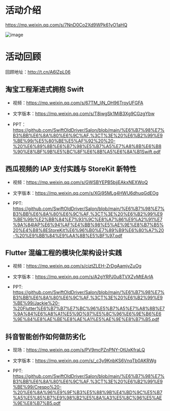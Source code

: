 # 活动介绍

https://mp.weixin.qq.com/s/7NnD0Co2Xd9WPk61yO1aHQ

![image](https://user-images.githubusercontent.com/11873526/172040185-a573f55b-1d6e-403c-8d2b-cebc667dfab9.png)

# 活动回顾

回顾地址：http://t.cn/A6IZpL06

## 淘宝工程渐进式拥抱 Swift

- 视频：https://mp.weixin.qq.com/s/67TM_ljN_OH96TroyUFGFA

- 文字版本：https://mp.weixin.qq.com/s/T8iwgSk1MiB3Xg9CGzgYbw

- PPT：https://github.com/SwiftOldDriver/Salon/blob/main/%E6%B7%98%E7%B3%BB%E6%8A%80%E6%9C%AF.%3CT%3E%20%E6%B2%99%E9%BE%99/%E5%80%BE%E5%AF%92%20%20-%20%E6%89%8B%E6%B7%98%E5%B7%A5%E7%A8%8B%E6%B8%90%E8%BF%9B%E5%BC%8F%E6%8B%A5%E6%8A%B1Swift.pdf

## 西瓜视频的 IAP 支付实践与 StoreKit 新特性

- 视频：https://mp.weixin.qq.com/s/GWSBYEPB5bjjEAkxNEXWoQ

- 文字版本：https://mp.weixin.qq.com/s/XGj95MLg4HWU6dhuqGdEOg

- PPT: https://github.com/SwiftOldDriver/Salon/blob/main/%E6%B7%98%E7%B3%BB%E6%8A%80%E6%9C%AF.%3CT%3E%20%E6%B2%99%E9%BE%99/%E2%BB%84%E7%93%9C%E8%A7%86%E9%A2%91%E7%9A%84IAP%E6%94%AF%E4%BB%98%E5%AE%9E%E8%B7%B5%20%E4%B8%8EStoreKit%E6%96%B0%E7%89%B9%E6%80%A7%20-%20%E9%BB%84%E9%AA%8B%E5%BF%97.pdf

## Flutter 混编工程的模块化架构设计实践

- 视频：https://mp.weixin.qq.com/s/ciztZLEH-ZrDgAamjvZuOg

- 文字版本：https://mp.weixin.qq.com/s/A2gYRPJ0u8TVXZyMtEArlA

- PPT: https://github.com/SwiftOldDriver/Salon/blob/main/%E6%B7%98%E7%B3%BB%E6%8A%80%E6%9C%AF.%3CT%3E%20%E6%B2%99%E9%BE%99/Jackie%20-%20Flutter%E6%B7%B7%E7%BC%96%E5%B7%A5%E7%A8%8B%E7%9A%84%E6%A8%A1%E5%9D%97%E5%8C%96%E6%9E%B6%E6%9E%84%E8%AE%BE%E8%AE%A1%E5%AE%9E%E8%B7%B5.pdf

## 抖音智能创作如何做防劣化

- 现场：https://mp.weixin.qq.com/s/PV9mcPZnPNY-OtUxKfraLQ

- 文字版本：https://mp.weixin.qq.com/s/_c3y9KnbKS6VnqTb0AKRWg

- PPT: https://github.com/SwiftOldDriver/Salon/blob/main/%E6%B7%98%E7%B3%BB%E6%8A%80%E6%9C%AF.%3CT%3E%20%E6%B2%99%E9%BE%99/Crespo%20-%20%E6%8A%96%E9%9F%B3%E5%88%9B%E4%BD%9C%E5%B7%A5%E5%85%B7%E9%98%B2%E5%8A%A3%E5%8C%96%E5%AE%9E%E8%B7%B5.pdf

